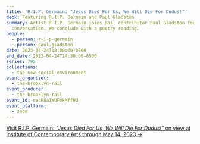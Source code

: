 ```yaml
---
title: 'R.I.P. Germain: "Jesus Died For Us, We Will Die For Dudus!"'
deck: Featuring R.I.P. Germain and Paul Gladston
summary: Artist R.I.P. Germain joins Rail contributor Paul Gladston for a
  conversation. We conclude with a poetry reading.
people:
  - person: r-i-p-germain
  - person: paul-gladston
date: 2023-04-24T13:00:00-0500
end_date: 2023-04-24T14:30:00-0500
series: 795
collections:
  - the-new-social-environment
event_organizer:
  - the-brooklyn-rail
event_producer:
  - the-brooklyn-rail
event_id: recK8a1WUFmkMffHU
event_platform:
  - zoom
---
```

[V﻿isit R.I.P. Germain: *“Jesus Died For Us, We Will Die For Dudus!”* on view at Institute of Contemporary Arts through May 14, 2023 →](https://www.ica.art/exhibitions/jesus-died-for-us-we-will-die-for-dudus)